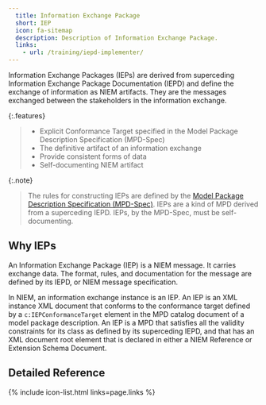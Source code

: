 ```yaml
---
  title: Information Exchange Package
  short: IEP
  icon: fa-sitemap
  description: Description of Information Exchange Package.
  links:
    - url: /training/iepd-implementer/
---
```


Information Exchange Packages (IEPs) are derived from superceding
Information Exchange Package Documentation (IEPD) and define the exchange
of information as NIEM artifacts. They are the messages exchanged between
the stakeholders in the information exchange.

{:.features}
>
> - Explicit Conformance Target specified in the Model Package Description Specification (MPD-Spec)
> - The definitive artifact of an information exchange
> - Provide consistent forms of data
> - Self-documenting NIEM artifact

{:.note}
> The rules for constructing IEPs are defined by the [Model Package Description
> Specification (MPD-Spec)]({{site.data.links.mpd_spec}}).
> IEPs are a kind of MPD derived from a superceding
> IEPD. IEPs, by the MPD-Spec, must be self-documenting.

<!--more-->

## Why IEPs

An Information Exchange Package (IEP) is a NIEM message. It carries exchange data. The format, rules, and documentation for the message are defined by its IEPD, or NIEM message specification.

In NIEM, an information exchange instance is an IEP. An IEP is an XML instance XML document that conforms to the conformance target defined by a `c:IEPConformanceTarget` element in the MPD catalog document of a model package description. An IEP is a MPD that satisfies all the validity constraints for its class as defined by its superceding IEPD, and that has an XML document root element that is declared in either a NIEM Reference or Extension Schema Document.

## Detailed Reference

{% include icon-list.html links=page.links %}
